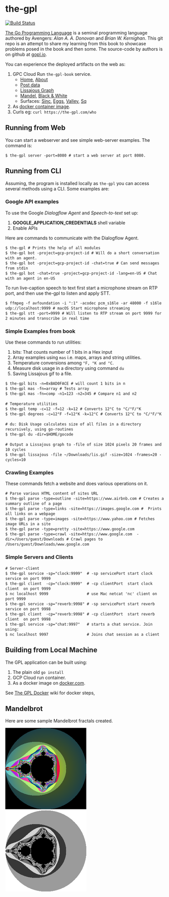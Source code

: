 # the-gpl
[![Build Status](https://travis-ci.org/opendroid/the-gpl.svg?branch=master)](https://travis-ci.org/opendroid/the-gpl)

[The Go Programming 
Language](https://www.amazon.com/Programming-Language-Addison-Wesley-Professional-Computing/dp/0134190440) 
is a seminal programming language authored by Avengers: _Alan A. A. Donovan_ and _Brian W. Kernighan_. 
This git repo is an attempt to share my learning from this book to showcase problems posed in the book and then some. 
The source-code by authors is on github at [gopl.io](https://github.com/adonovan/gopl.io/).

You can experience the deployed artifacts on the web as:
1. GPC Cloud Run `the-gpl-book` service.
   - [Home](https://the-gpl.com/index), [About](https://the-gpl.com/about) 
   - [Post data](https://the-gpl.com/index?q="hello"&l="TheGOGPL"&a="Pike+Donovan")
   - [Lissajous Graph](https://the-gpl.com/lis)
   - [Mandel](https://the-gpl.com/mandel), [Black & White](https://the-gpl.com/mandelbw)
   - Surfaces: [Sinc](https://the-gpl.com/sinc), [Eggs](https://the-gpl.com/egg), [Valley](https://the-gpl.com/valley), [Sq](https://the-gpl.com/sq)
2. As [docker container image](https://hub.docker.com/repository/docker/uopendocker/the-gpl).
3. Curls eg: `curl https://the-gpl.com/who`

## Running from Web
You can start a webserver and see simple web-server examples. The command is:
```shell script
$ the-gpl server -port=8080 # start a web server at port 8080.
```

## Running from CLI
Assuming, the program is installed locally as `the-gpl` you can access several methods using a CLI. Some examples are:

### Google API examples
To use the Google  _Dialogflow Agent_ and _Speech-to-text_ set up:
1. **GOOGLE_APPLICATION_CREDENTIALS** shell variable
2. Enable APIs
 
Here are commands to communicate with the Dialogflow Agent.
```shell script
$ the-gpl # Prints the help of all modules
$ the-gpl bot -project=gcp-project-id # Will do a short conversation with an agent. 
$ the-gpl bot -project=gcp-project-id -chat=true # Can send messages from stdin
$ the-gpl bot -chat=true -project=gcp-project-id -lang=en-US # Chat with an agent in en-US
```

To run live-caption speech to text first start a microphone stream on RTP port, and then use the-gpl to listen and apply STT.
```shell script
$ ffmpeg -f avfoundation -i ":1" -acodec pcm_s16le -ar 48000 -f s16le udp://localhost:9999 # macOS Start microphone streaming
$ the-gpl stt -port=9999 # Will listen to RTP stream on port 9999 for 2 minutes and transcribe in real time
```

### Simple Examples from book
Use these commands to run utilities:
1. bits: That counts number of 1 bits in a Hex input 
2. Array examples using `mas` i.e. maps, arrays and string utilities.
3. Temperature conversions among `°F, °K and °C`.
4. Measure disk usage in a directory using command `du`
5. Saving Lissajous gif to a file.

```shell script
$ the-gpl bits -n=0xBAD0FACE # will count 1 bits in n
$ the-gpl mas -fn=array # Tests array
$ the-gpl mas -fn=comp -n1=123 -n2=345 # Compare n1 and n2

# Temperature utilities
$ the-gpl temp -c=12 -f=12 -k=12 # Converts 12°C to °C/°F/°K
$ the-gpl degrees -c=12°F -f=12°K -k=12°C # Converts 12°C to °C/°F/°K

# du: Disk Usage calculates size of all files in a directory recursively, using go-routines
$ the-gpl du -dir=$HOME/gocode

# Output a Lissajous graph to -file of size 1024 pixels 20 frames and 10 cycles
$ the-gpl lissajous -file ~/Downloads/lis.gif -size=1024 -frames=20 -cycles=10
```

### Crawling Examples
These commands fetch a website and does various operations on it.
```shell script
# Parse various HTML content of sites URL
$ the-gpl parse -type=outline -site=https://www.airbnb.com # Creates a summary outline of a page
$ the-gpl parse -type=links -site=https://images.google.com #  Prints all links on a webpage
$ the-gpl parse -type=images -site=https://www.yahoo.com # Fetches image URLs in a site
$ the-gpl parse -type=pretty -site=https://www.google.com
$ the-gpl parse -type=crawl -site=https://www.google.com  -dir=/Users/guest/Downloads # Crawl pages to /Users/guest/Downloads/www.google.com 
```

### Simple Servers and Clients

```shell script
# Server-client 
$ the-gpl service -sp="clock:9999"  # -sp servicePort start clock  service on port 9999
$ the-gpl client  -cp="clock:9999"  # -cp clientPort  start clock  client  on port 9999
$ nc localhost 9999                 # use Mac netcat 'nc' client on port 9999
$ the-gpl service -sp="reverb:9998" # -sp servicePort start reverb service on port 9998
$ the-gpl client  -cp="reverb:9998" # -cp clientPort  start reverb client  on port 9998
$ the-gpl service -sp="chat:9997"   # starts a chat service. Join using:
$ nc localhost 9997                 # Joins chat session as a client
```

## Building from Local Machine

The GPL application can be built using:
1. The plain old `go install`
2. GCP Cloud run container.
3. As a docker image on [docker.com](https://hub.docker.com/r/uopendocker/the-gpl).

See [The GPL Docker](https://github.com/opendroid/the-gpl/wiki/The-GPL-Docker) wiki for docker steps,
 
 ## Mandelbrot
Here are some sample Mandelbrot fractals created.

![Color](public/images/media/mandel-color-256.png?raw=true "Color Mandelbrot Graph")
![B&W](public/images/media/mandel-bw-256.png?raw=true "Color Mandelbrot Graph")
